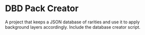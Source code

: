 # DBD Pack Creator
A project that keeps a JSON database of rarities and use it to apply background layers accordingly. Include the database creator script.
